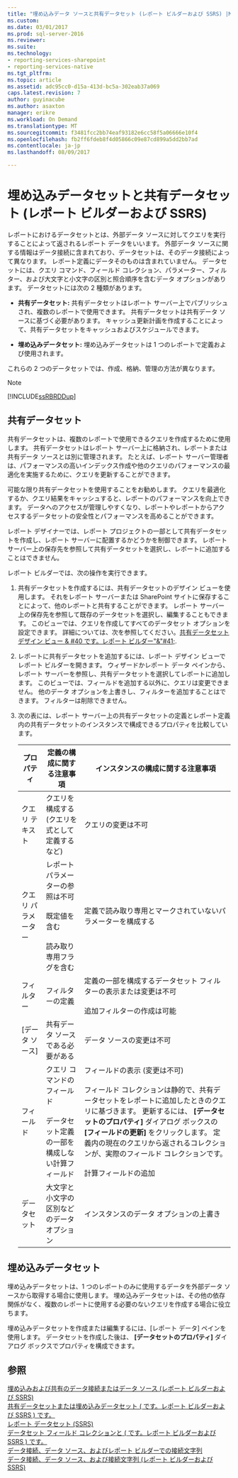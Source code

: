 ```yaml
---
title: "埋め込みデータ ソースと共有データセット (レポート ビルダーおよび SSRS) |Microsoft ドキュメント"
ms.custom: 
ms.date: 03/01/2017
ms.prod: sql-server-2016
ms.reviewer: 
ms.suite: 
ms.technology:
- reporting-services-sharepoint
- reporting-services-native
ms.tgt_pltfrm: 
ms.topic: article
ms.assetid: adc95cc0-d15a-413d-bc5a-302eab37a069
caps.latest.revision: 7
author: guyinacube
ms.author: asaxton
manager: erikre
ms.workload: On Demand
ms.translationtype: MT
ms.sourcegitcommit: f3481fcc2bb74eaf93182e6cc58f5a06666e10f4
ms.openlocfilehash: fb2ff6fdeb8f4d05866c09e87cd899a5dd2bb7ad
ms.contentlocale: ja-jp
ms.lasthandoff: 08/09/2017

---
```

# <a name="embedded-and-shared-datasets-report-builder-and-ssrs"></a>埋め込みデータセットと共有データセット (レポート ビルダーおよび SSRS)
  レポートにおけるデータセットとは、外部データ ソースに対してクエリを実行することによって返されるレポート データをいいます。 外部データ ソースに関する情報はデータ接続に含まれており、データセットは、そのデータ接続によって異なります。 レポート定義にデータそのものは含まれていません。 データセットには、クエリ コマンド、フィールド コレクション、パラメーター、フィルター、および大文字と小文字の区別と照合順序を含むデータ オプションがあります。 データセットには次の 2 種類があります。  
  
-   **共有データセット:** 共有データセットはレポート サーバー上でパブリッシュされ、複数のレポートで使用できます。 共有データセットは共有データ ソースに基づく必要があります。 キャッシュ更新計画を作成することによって、共有データセットをキャッシュおよびスケジュールできます。  
  
-   **埋め込みデータセット:** 埋め込みデータセットは 1 つのレポートで定義および使用されます。  
  
 これらの 2 つのデータセットでは、作成、格納、管理の方法が異なります。  
  
> [!NOTE]  
>  [!INCLUDE[ssRBRDDup](../../includes/ssrbrddup-md.md)]  
  
## <a name="shared-datasets"></a>共有データセット  
 共有データセットは、複数のレポートで使用できるクエリを作成するために使用します。 共有データセットはレポート サーバー上に格納され、レポートまたは共有データ ソースとは別に管理されます。 たとえば、レポート サーバー管理者は、パフォーマンスの高いインデックス作成や他のクエリのパフォーマンスの最適化を実施するために、クエリを更新することができます。  
  
 可能な限り共有データセットを使用することをお勧めします。 クエリを最適化するか、クエリ結果をキャッシュすると、レポートのパフォーマンスを向上できます。 データへのアクセスが管理しやすくなり、レポートやレポートからアクセスするデータセットの安全性とパフォーマンスを高めることができます。  
  
 レポート デザイナーでは、レポート プロジェクトの一部として共有データセットを作成し、レポート サーバーに配置するかどうかを制御できます。 レポート サーバー上の保存先を参照して共有データセットを選択し、レポートに追加することはできません。  
  
 レポート ビルダーでは、次の操作を実行できます。  
  
1.  共有データセットを作成するには、共有データセットのデザイン ビューを使用します。 それをレポート サーバーまたは SharePoint サイトに保存することによって、他のレポートと共有することができます。 レポート サーバー上の保存先を参照して既存のデータセットを選択し、編集することもできます。 このビューでは、クエリを作成してすべてのデータセット オプションを設定できます。 詳細については、次を参照してください。[共有データセット デザイン ビュー & #40 です。レポート ビルダー"&"#41;](../../reporting-services/report-builder/shared-dataset-design-view-report-builder.md).  
  
2.  レポートに共有データセットを追加するには、レポート デザイン ビューでレポート ビルダーを開きます。 ウィザードかレポート データ ペインから、レポート サーバーを参照し、共有データセットを選択してレポートに追加します。 このビューでは、フィールドを追加する以外に、クエリは変更できません。 他のデータ オプションを上書きし、フィルターを追加することはできます。 フィルターは削除できません。  
  
3.  次の表には、レポート サーバー上の共有データセットの定義とレポート定義内の共有データセットのインスタンスで構成できるプロパティを比較しています。  
  
    |プロパティ|定義の構成に関する注意事項|インスタンスの構成に関する注意事項|  
    |--------------|--------------------------------------------|------------------------------------------|  
    |クエリ テキスト|クエリを構成する (クエリを式として定義するなど)|クエリの変更は不可|  
    |クエリ パラメーター|レポート パラメーターの参照は不可<br /><br /> 既定値を含む<br /><br /> 読み取り専用フラグを含む|定義で読み取り専用とマークされていないパラメーターを構成する|  
    |フィルター|フィルターの定義|定義の一部を構成するデータセット フィルターの表示または変更は不可<br /><br /> 追加フィルターの作成は可能|  
    |[データ ソース]|共有データ ソースである必要がある|データ ソースの変更は不可|  
    |フィールド|クエリ コマンドのフィールド<br /><br /> データセット定義の一部を構成しない計算フィールド|フィールドの表示 (変更は不可)<br /><br /> フィールド コレクションは静的で、共有データセットをレポートに追加したときのクエリに基づきます。 更新するには、 **[データセットのプロパティ]** ダイアログ ボックスの **[フィールドの更新]** をクリックします。 定義内の現在のクエリから返されるコレクションが、実際のフィールド コレクションです。<br /><br /> 計算フィールドの追加|  
    |データセット|大文字と小文字の区別などのデータ オプション|インスタンスのデータ オプションの上書き|  
  
## <a name="embedded-datasets"></a>埋め込みデータセット  
 埋め込みデータセットは、1 つのレポートのみに使用するデータを外部データ ソースから取得する場合に使用します。 埋め込みデータセットは、その他の依存関係がなく、複数のレポートに使用する必要のないクエリを作成する場合に役立ちます。  
  
 埋め込みデータセットを作成または編集するには、[レポート データ] ペインを使用します。 データセットを作成した後は、 **[データセットのプロパティ]** ダイアログ ボックスでプロパティを構成できます。  
  
## <a name="see-also"></a>参照  
 [埋め込みおよび共有のデータ接続またはデータ ソース &#40;レポート ビルダーおよび SSRS&#41;](http://msdn.microsoft.com/library/f417782c-b85a-4c4d-8a40-839176daba56)   
 [共有データセットまたは埋め込みデータセット &#40; です。レポート ビルダーおよび SSRS &#41; です。](../../reporting-services/report-data/create-a-shared-dataset-or-embedded-dataset-report-builder-and-ssrs.md)   
 [レポート データセット &#40;SSRS&#41;](../../reporting-services/report-data/report-datasets-ssrs.md)   
 [データセット フィールド コレクションと &#40; です。レポート ビルダーおよび SSRS &#41; です。](../../reporting-services/report-data/dataset-fields-collection-report-builder-and-ssrs.md)   
 [データ接続、データ ソース、およびレポート ビルダーでの接続文字列](http://msdn.microsoft.com/library/7e103637-4371-43d7-821c-d269c2cc1b34)   
 [データ接続、データ ソース、および接続文字列 (レポート ビルダーおよび SSRS)](../../reporting-services/report-data/data-connections-data-sources-and-connection-strings-report-builder-and-ssrs.md)  
  
  

